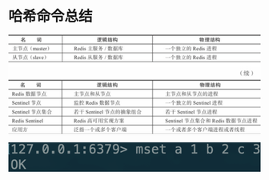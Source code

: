 # 哈希命令总结

![](../../.gitbook/assets/image%20%28136%29.png)

![](../../.gitbook/assets/image%20%2834%29.png)

